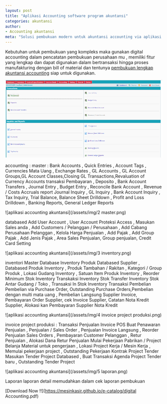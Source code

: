 ```yaml
---
layout: post
title: "Aplikasi Accounting software program akuntansi"
categories: akuntansi
author:
- Accounting akuntansi
meta: "Solusi pembukuan modern untuk akuntansi accounting via aplikasi software program digital accounting"
---
```

Kebutuhan untuk pembukuan yang kompleks maka gunakan digital accounting dalam pencatatan pembukuan perusahaan mu , memiliki fitur yang lengkap dan dapat digunakan dalam bertransaksi hingga proses manufakturing dengan bill of material dan tentunya [pembukuan lengkap akuntansi accounting](/akuntansi/2020/03/26/acc.html) siap untuk digunakan.

 ![aplikasi accounting akuntansi](/assets/img/acounting.png)

accounting : master : Bank Accounts , Quick Entries , Account Tags , Currencies Mata Uang , Exchange Rates , GL Accounts , GL Account Groups,GL Account Classes,Closing GL Transactions,Revaluation of Currency Accounts
transaksi
Pembayaran , Deposito , Bank Account Transfers , Journal Entry , Budget Entry , Reconcile Bank Account , Revenue / Costs Accruals
report
Journal Inquiry , GL Inquiry , Bank Account Inquiry , Tax Inquiry, Trial Balance, Balance Sheet Drilldown , Profit and Loss Drilldown , Banking Reports, General Ledger Reports

 ![aplikasi accounting akuntansi](/assets/img/2 master.png)

databased
Add User Account , User Account Proteksi Access , Masukan Sales anda , Add Customers / Pelanggan / Perusahaan , Add Cabang Perusahaan Pelanggan , Kelola Harga Penjualan , Add Pajak , Add Group Pajak , Add Jenis Pajak , Area Sales Penjualan, Group penjualan, Credit Card Setting

 ![aplikasi accounting akuntansi](/assets/img/3 inventory.png)

inventori
Master Database Inventory Produk
Databased Supplier , Databased Produk Inventory , Produk Tambahan / Rakitan , Kategori / Group Produk , Lokasi Gudang Inventory , Satuan Item Produk Inventory , Reorder Minimum Stok Inventory
Transkaksi Inventory Stok
Transfer Inventory Stok Antar Gudang / Toko , Transaksi In Stok Inventory
Transaksi Pembelian
Pembelian via Purchase Order, Outstanding Purchase Orders,Pembelian dengan multi mata uang , Pembelian Langsung Supplier Invoice, Pembayaran Order Supplier, cek Invoice Supplier, Catatan Nota Kredit Supplier, Alokasi kan Pembayaran Supplier Nota Kredit

 ![aplikasi accounting akuntansi](/assets/img/4 invoice project produksi.png)

invoice project produksi : Transaksi Penjualan Invoice POS 
Buat Penawaran Penjualan , Penjualan / Sales Order , Penjualan Invoice Langsung , Reorder Penjualan Sales Orders , Pembayaran Customer Pelanggan , Retur Penjualan , Alokasi Dana Retur Penjualan
Mulai Pekerjaan Pabrikan / Project
Belanja Material untuk pengerjaan , Lokasi Project Kerja / Mesin Kerja , Memulai pekerjaan project , Outstanding Pekerjaan
Kontrak Project Tender
Masukan Tender Project Databased , Buat Transaksi Agenda Project Tender baru , Outstanding Tender Project

 ![aplikasi accounting akuntansi](/assets/img/5 laporan.png)

Laporan laporan detail memudahkan dalam cek laporan pembukuan

 [Download Now !!](https://mesinkasir.github.io/e-catalog/digital Accounting.pdf)